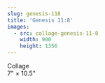 ```yaml
---
slug: genesis-118
title: 'Genesis 11:8'
images:
  - src: collage-genesis-11-8
    width: 900
    height: 1356
---
```

Collage  
7" × 10.5"